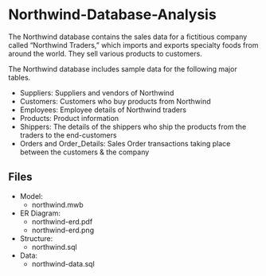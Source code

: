 # Northwind-Database-Analysis

The Northwind database contains the sales data for a fictitious company called “Northwind Traders,” which imports and exports specialty foods from around the world. They sell various products to customers.

The Northwind database includes sample data for the following major tables.
* Suppliers: Suppliers and vendors of Northwind
* Customers: Customers who buy products from Northwind
* Employees: Employee details of Northwind traders
* Products: Product information
* Shippers: The details of the shippers who ship the products from the traders to the end-customers
* Orders and Order_Details: Sales Order transactions taking place between the customers & the company

## Files
* Model:
   * northwind.mwb 
* ER Diagram:
   * northwind-erd.pdf
   * northwind-erd.png
* Structure:
   * northwind.sql
* Data:
   * northwind-data.sql

